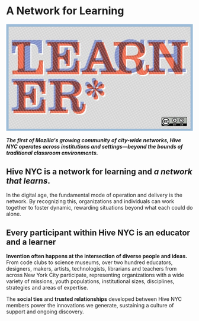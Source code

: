 
# A Network for Learning

![Teacher Learner](../images/teacherlearner.jpeg)

***The first of Mozilla's growing community of city-wide networks, Hive NYC operates across institutions and settings—beyond the bounds of traditional classroom environments.***

## Hive NYC is a network for learning and _a network that learns_.

In the digital age, the fundamental mode of operation and delivery is the network. By recognizing this, organizations and individuals can work together to foster dynamic, rewarding situations beyond what each could do alone.

## Every participant within Hive NYC is an educator and a learner

**Invention often happens at the intersection of diverse people and ideas.** From code clubs to science museums, over two hundred educators, designers, makers, artists, technologists, librarians and teachers from across New York City participate, representing organizations with a wide variety of missions, youth populations, institutional sizes, disciplines, strategies and areas of expertise.

The **social ties** and **trusted relationships** developed between Hive NYC members power the innovations we generate, sustaining a culture of support and ongoing discovery.
